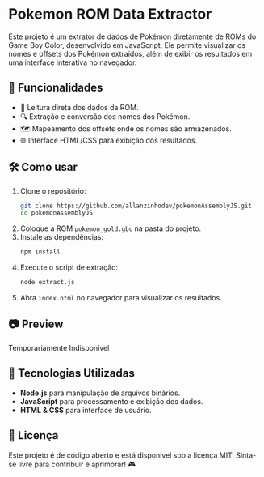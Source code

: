 # Pokemon ROM Data Extractor

Este projeto é um extrator de dados de Pokémon diretamente de ROMs do Game Boy Color, desenvolvido em JavaScript. Ele permite visualizar os nomes e offsets dos Pokémon extraídos, além de exibir os resultados em uma interface interativa no navegador.

## 🚀 Funcionalidades

- 📜 Leitura direta dos dados da ROM.
- 🔍 Extração e conversão dos nomes dos Pokémon.
- 🗺️ Mapeamento dos offsets onde os nomes são armazenados.
- 🌐 Interface HTML/CSS para exibição dos resultados.

## 🛠️ Como usar

1. Clone o repositório:
   ```bash
   git clone https://github.com/allanzinhodev/pokemonAssemblyJS.git
   cd pokemonAssemblyJS
   ```
2. Coloque a ROM `pokemon_gold.gbc` na pasta do projeto.
3. Instale as dependências:
   ```bash
   npm install
   ```
4. Execute o script de extração:
   ```bash
   node extract.js
   ```
5. Abra `index.html` no navegador para visualizar os resultados.

## 📷 Preview
Temporariamente Indisponível

## 📌 Tecnologias Utilizadas

- **Node.js** para manipulação de arquivos binários.
- **JavaScript** para processamento e exibição dos dados.
- **HTML & CSS** para interface de usuário.

## 📜 Licença

Este projeto é de código aberto e está disponível sob a licença MIT. Sinta-se livre para contribuir e aprimorar! 🎮

